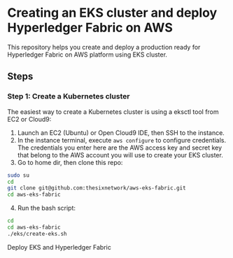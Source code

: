 # Creating an EKS cluster and deploy Hyperledger Fabric on AWS

This repository helps you create and deploy a production ready for Hyperledger Fabric on AWS platform using EKS cluster.

## Steps

### Step 1: Create a Kubernetes cluster

The easiest way to create a Kubernetes cluster is using a eksctl tool from EC2 or Cloud9:

1. Launch an EC2 (Ubuntu) or Open Cloud9 IDE, then SSH to the instance.
2. In the instance terminal, execute `aws configure` to configure credentials. The credentials
you enter here are the AWS access key and secret key that belong to the AWS account you will use to create your EKS cluster.
3. Go to home dir, then clone this repo:

```bash
sudo su
cd
git clone git@github.com:thesixnetwork/aws-eks-fabric.git
cd aws-eks-fabric
```

4. Run the bash script:

```bash
cd
cd aws-eks-fabric
./eks/create-eks.sh
```

Deploy EKS and Hyperledger Fabric
